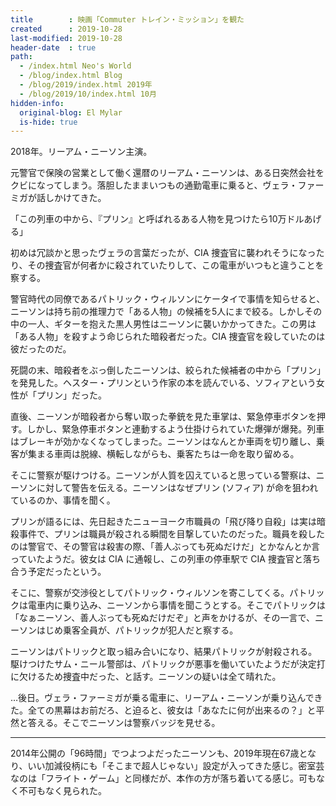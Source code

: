 ```yaml
---
title        : 映画「Commuter トレイン・ミッション」を観た
created      : 2019-10-28
last-modified: 2019-10-28
header-date  : true
path:
  - /index.html Neo's World
  - /blog/index.html Blog
  - /blog/2019/index.html 2019年
  - /blog/2019/10/index.html 10月
hidden-info:
  original-blog: El Mylar
  is-hide: true
---
```


2018年。リーアム・ニーソン主演。

元警官で保険の営業として働く還暦のリーアム・ニーソンは、ある日突然会社をクビになってしまう。落胆したままいつもの通勤電車に乗ると、ヴェラ・ファーミガが話しかけてきた。

「この列車の中から、『プリン』と呼ばれるある人物を見つけたら10万ドルあげる」

初めは冗談かと思ったヴェラの言葉だったが、CIA 捜査官に襲われそうになったり、その捜査官が何者かに殺されていたりして、この電車がいつもと違うことを察する。

警官時代の同僚であるパトリック・ウィルソンにケータイで事情を知らせると、ニーソンは持ち前の推理力で「ある人物」の候補を5人にまで絞る。しかしその中の一人、ギターを抱えた黒人男性はニーソンに襲いかかってきた。この男は「ある人物」を殺すよう命じられた暗殺者だった。CIA 捜査官を殺していたのは彼だったのだ。

死闘の末、暗殺者をぶっ倒したニーソンは、絞られた候補者の中から「プリン」を発見した。ヘスター・プリンという作家の本を読んでいる、ソフィアという女性が「プリン」だった。

直後、ニーソンが暗殺者から奪い取った拳銃を見た車掌は、緊急停車ボタンを押す。しかし、緊急停車ボタンと連動するよう仕掛けられていた爆弾が爆発。列車はブレーキが効かなくなってしまった。ニーソンはなんとか車両を切り離し、乗客が集まる車両は脱線、横転しながらも、乗客たちは一命を取り留める。

そこに警察が駆けつける。ニーソンが人質を囚えていると思っている警察は、ニーソンに対して警告を伝える。ニーソンはなぜプリン (ソフィア) が命を狙われているのか、事情を聞く。

プリンが語るには、先日起きたニューヨーク市職員の「飛び降り自殺」は実は暗殺事件で、プリンは職員が殺される瞬間を目撃していたのだった。職員を殺したのは警官で、その警官は殺害の際、「善人ぶっても死ぬだけだ」とかなんとか言っていたようだ。彼女は CIA に通報し、この列車の停車駅で CIA 捜査官と落ち合う予定だったという。

そこに、警察が交渉役としてパトリック・ウィルソンを寄こしてくる。パトリックは電車内に乗り込み、ニーソンから事情を聞こうとする。そこでパトリックは「なぁニーソン、善人ぶっても死ぬだけだぞ」と声をかけるが、その一言で、ニーソンはじめ乗客全員が、パトリックが犯人だと察する。

ニーソンはパトリックと取っ組み合いになり、結果パトリックが射殺される。駆けつけたサム・ニール警部は、パトリックが悪事を働いていたようだが決定打に欠けるため捜査中だった、と話す。ニーソンの疑いは全て晴れた。

…後日。ヴェラ・ファーミガが乗る電車に、リーアム・ニーソンが乗り込んできた。全ての黒幕はお前だろ、と迫ると、彼女は「あなたに何が出来るの？」と平然と答える。そこでニーソンは警察バッジを見せる。

---

2014年公開の「96時間」でつよつよだったニーソンも、2019年現在67歳となり、いい加減役柄にも「そこまで超人じゃない」設定が入ってきた感じ。密室芸なのは「フライト・ゲーム」と同様だが、本作の方が落ち着いてる感じ。可もなく不可もなく見られた。
